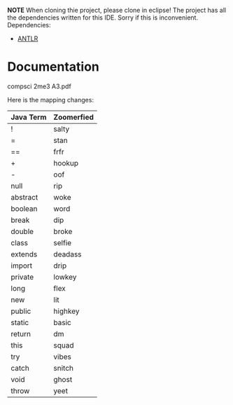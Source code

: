 **NOTE** When cloning thie project, please clone in eclipse! The project has all the dependencies written for this IDE. Sorry if this is inconvenient. 
Dependencies:
- [ANTLR](https://www.antlr.org/download.html)

# **Documentation** 
compsci 2me3 A3.pdf

Here is the mapping changes:

| **Java Term** | **Zoomerfied**|
|---------------|---------------|
| ! | salty |
| = | stan |
| == | frfr |
| + | hookup |
| - | oof |
| null | rip |
| abstract | woke |
| boolean | word |
| break | dip |
| double | broke |
| class | selfie |
| extends | deadass |
| import | drip |
| private | lowkey |
| long | flex |
| new | lit |
| public | highkey |
| static | basic |
| return | dm |
| this | squad |
| try | vibes |
| catch | snitch |
| void | ghost |
| throw | yeet |
